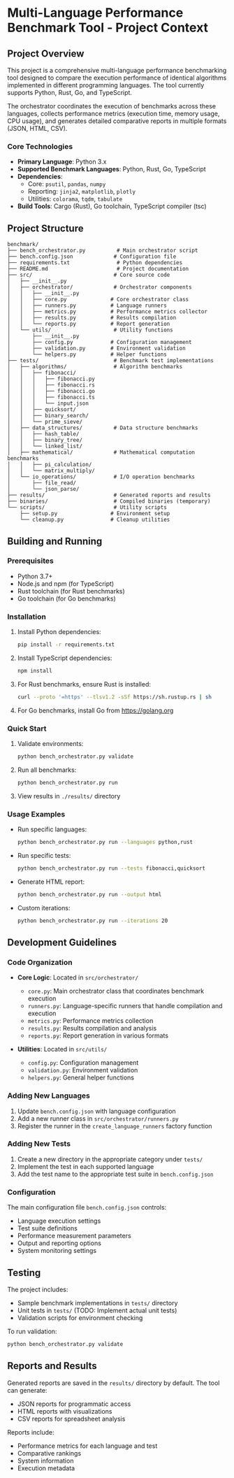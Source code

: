 # Multi-Language Performance Benchmark Tool - Project Context

## Project Overview

This project is a comprehensive multi-language performance benchmarking tool designed to compare the execution performance of identical algorithms implemented in different programming languages. The tool currently supports Python, Rust, Go, and TypeScript.

The orchestrator coordinates the execution of benchmarks across these languages, collects performance metrics (execution time, memory usage, CPU usage), and generates detailed comparative reports in multiple formats (JSON, HTML, CSV).

### Core Technologies

- **Primary Language**: Python 3.x
- **Supported Benchmark Languages**: Python, Rust, Go, TypeScript
- **Dependencies**: 
  - Core: `psutil`, `pandas`, `numpy`
  - Reporting: `jinja2`, `matplotlib`, `plotly`
  - Utilities: `colorama`, `tqdm`, `tabulate`
- **Build Tools**: Cargo (Rust), Go toolchain, TypeScript compiler (tsc)

## Project Structure

```
benchmark/
├── bench_orchestrator.py          # Main orchestrator script
├── bench.config.json             # Configuration file
├── requirements.txt               # Python dependencies
├── README.md                      # Project documentation
├── src/                          # Core source code
│   ├── __init__.py
│   ├── orchestrator/             # Orchestrator components
│   │   ├── __init__.py
│   │   ├── core.py              # Core orchestrator class
│   │   ├── runners.py           # Language runners
│   │   ├── metrics.py           # Performance metrics collector
│   │   ├── results.py           # Results compilation
│   │   └── reports.py           # Report generation
│   └── utils/                    # Utility functions
│       ├── __init__.py
│       ├── config.py            # Configuration management
│       ├── validation.py        # Environment validation
│       └── helpers.py           # Helper functions
├── tests/                        # Benchmark test implementations
│   ├── algorithms/               # Algorithm benchmarks
│   │   ├── fibonacci/
│   │   │   ├── fibonacci.py
│   │   │   ├── fibonacci.rs
│   │   │   ├── fibonacci.go
│   │   │   ├── fibonacci.ts
│   │   │   └── input.json
│   │   ├── quicksort/
│   │   ├── binary_search/
│   │   └── prime_sieve/
│   ├── data_structures/          # Data structure benchmarks
│   │   ├── hash_table/
│   │   ├── binary_tree/
│   │   └── linked_list/
│   ├── mathematical/             # Mathematical computation benchmarks
│   │   ├── pi_calculation/
│   │   └── matrix_multiply/
│   └── io_operations/            # I/O operation benchmarks
│       ├── file_read/
│       └── json_parse/
├── results/                      # Generated reports and results
├── binaries/                     # Compiled binaries (temporary)
└── scripts/                      # Utility scripts
    ├── setup.py                 # Environment setup
    └── cleanup.py               # Cleanup utilities
```

## Building and Running

### Prerequisites

- Python 3.7+
- Node.js and npm (for TypeScript)
- Rust toolchain (for Rust benchmarks)
- Go toolchain (for Go benchmarks)

### Installation

1. Install Python dependencies:
   ```bash
   pip install -r requirements.txt
   ```

2. Install TypeScript dependencies:
   ```bash
   npm install
   ```

3. For Rust benchmarks, ensure Rust is installed:
   ```bash
   curl --proto '=https' --tlsv1.2 -sSf https://sh.rustup.rs | sh
   ```

4. For Go benchmarks, install Go from https://golang.org

### Quick Start

1. Validate environments:
   ```bash
   python bench_orchestrator.py validate
   ```

2. Run all benchmarks:
   ```bash
   python bench_orchestrator.py run
   ```

3. View results in `./results/` directory

### Usage Examples

- Run specific languages:
  ```bash
  python bench_orchestrator.py run --languages python,rust
  ```

- Run specific tests:
  ```bash
  python bench_orchestrator.py run --tests fibonacci,quicksort
  ```

- Generate HTML report:
  ```bash
  python bench_orchestrator.py run --output html
  ```

- Custom iterations:
  ```bash
  python bench_orchestrator.py run --iterations 20
  ```

## Development Guidelines

### Code Organization

- **Core Logic**: Located in `src/orchestrator/`
  - `core.py`: Main orchestrator class that coordinates benchmark execution
  - `runners.py`: Language-specific runners that handle compilation and execution
  - `metrics.py`: Performance metrics collection
  - `results.py`: Results compilation and analysis
  - `reports.py`: Report generation in various formats

- **Utilities**: Located in `src/utils/`
  - `config.py`: Configuration management
  - `validation.py`: Environment validation
  - `helpers.py`: General helper functions

### Adding New Languages

1. Update `bench.config.json` with language configuration
2. Add a new runner class in `src/orchestrator/runners.py`
3. Register the runner in the `create_language_runners` factory function

### Adding New Tests

1. Create a new directory in the appropriate category under `tests/`
2. Implement the test in each supported language
3. Add the test name to the appropriate test suite in `bench.config.json`

### Configuration

The main configuration file `bench.config.json` controls:
- Language execution settings
- Test suite definitions
- Performance measurement parameters
- Output and reporting options
- System monitoring settings

## Testing

The project includes:
- Sample benchmark implementations in `tests/` directory
- Unit tests in `tests/` (TODO: Implement actual unit tests)
- Validation scripts for environment checking

To run validation:
```bash
python bench_orchestrator.py validate
```

## Reports and Results

Generated reports are saved in the `results/` directory by default. The tool can generate:
- JSON reports for programmatic access
- HTML reports with visualizations
- CSV reports for spreadsheet analysis

Reports include:
- Performance metrics for each language and test
- Comparative rankings
- System information
- Execution metadata